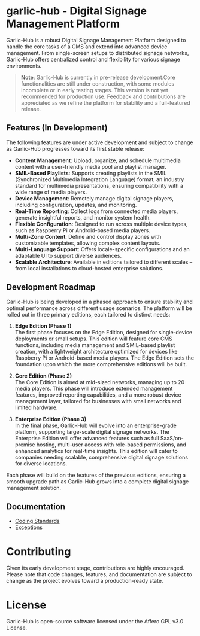 # garlic-hub - Digital Signage Management Platform

Garlic-Hub is a robust Digital Signage Management Platform designed to handle the core tasks of a CMS and extend into advanced device management. From single-screen setups to distributed signage networks, Garlic-Hub offers centralized control and flexibility for various signage environments.

> **Note**: Garlic-Hub is currently in pre-release development.Core functionalities are still under construction, with some modules incomplete or in early testing stages. This version is not yet recommended for production use. Feedback and contributions are appreciated as we refine the platform for stability and a full-featured release.

## Features (In Development)

The following features are under active development and subject to change as Garlic-Hub progresses toward its first stable release:

- **Content Management**: Upload, organize, and schedule multimedia content with a user-friendly media pool and playlist manager.
- **SMIL-Based Playlists**: Supports creating playlists in the SMIL (Synchronized Multimedia Integration Language) format, an industry standard for multimedia presentations, ensuring compatibility with a wide range of media players.
- **Device Management**: Remotely manage digital signage players, including configuration, updates, and monitoring.
- **Real-Time Reporting**: Collect logs from connected media players, generate insightful reports, and monitor system health.
- **Flexible Configuration**: Designed to run across multiple device types, such as Raspberry Pi or Android-based media players.
- **Multi-Zone Content**: Define and control display zones with customizable templates, allowing complex content layouts.
- **Multi-Language Support**: Offers locale-specific configurations and an adaptable UI to support diverse audiences.
- **Scalable Architecture**: Available in editions tailored to different scales – from local installations to cloud-hosted enterprise solutions.

## Development Roadmap

Garlic-Hub is being developed in a phased approach to ensure stability and optimal performance across different usage scenarios. The platform will be rolled out in three primary editions, each tailored to distinct needs:

1. **Edge Edition (Phase 1)**  
   The first phase focuses on the Edge Edition, designed for single-device deployments or small setups. This edition will feature core CMS functions, including media management and SMIL-based playlist creation, with a lightweight architecture optimized for devices like Raspberry Pi or Android-based media players. The Edge Edition sets the foundation upon which the more comprehensive editions will be built.

2. **Core Edition (Phase 2)**  
   The Core Edition is aimed at mid-sized networks, managing up to 20 media players. This phase will introduce extended management features, improved reporting capabilities, and a more robust device management layer, tailored for businesses with small networks and limited hardware.

3. **Enterprise Edition (Phase 3)**  
   In the final phase, Garlic-Hub will evolve into an enterprise-grade platform, supporting large-scale digital signage networks. The Enterprise Edition will offer advanced features such as full SaaS/on-premise hosting, multi-user access with role-based permissions, and enhanced analytics for real-time insights. This edition will cater to companies needing scalable, comprehensive digital signage solutions for diverse locations.

Each phase will build on the features of the previous editions, ensuring a smooth upgrade path as Garlic-Hub grows into a complete digital signage management solution.


## Documentation
- [Coding Standards](docs%2Fcoding-standards.md)
- [Exceptions](docs%2Fexceptions.md)

# Contributing
Given its early development stage, contributions are highly encouraged. Please note that code changes, features, and documentation are subject to change as the project evolves toward a production-ready state.

# License
Garlic-Hub is open-source software licensed under the Affero GPL v3.0 License.